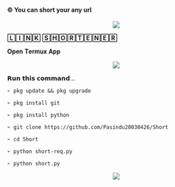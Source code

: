 #### © You can short your any url

<p align="center">
  <img src="https://readme-typing-svg.herokuapp.com/?color=%23F71D1D&lines=➩+𝗬𝗼𝘂+𝗖𝗮𝗻+𝗦𝗵𝗼𝗿𝘁!;𝗔𝗻𝘆+𝗨𝗥𝗟;𝗙𝗿𝗼𝗺+𝗧𝗵𝗶𝘀+𝗧𝗼𝗼𝗹...+👻;🛠+𝙲𝚛𝚎𝚊𝚝𝚘𝚍+𝙱𝚢;𝕯𝖆𝖗𝖐𝖊𝖓+𝕻𝖆𝖘𝖎𝖞𝖆!;📱+ᴄᴏɴᴛᴀᴄᴛ+ᴍᴇ+:;wa.me/94782002997!&font=Fira%20Code&center=true&width=300&height=50">
</p>

 **🄻🄸🄽🄺 🅂🄷🄾🅁🅃🄴🄽🄴🅁**


𝐎𝐩𝐞𝐧 𝐓𝐞𝐫𝐦𝐮𝐱 𝐀𝐩𝐩 

<p align="center">
  <img src="https://readme-typing-svg.herokuapp.com/?color=lines=######+############+###########+#&font=Fira%20Code&center=true&width=400&height=50">
</p>

𝗥𝘂𝗻 𝘁𝗵𝗶𝘀 𝗰𝗼𝗺𝗺𝗮𝗻𝗱...

 `➢ pkg update && pkg upgrade`

`➢ pkg install git`

`➢ pkg install python`

`➢ git clone https://github.com/Pasindu20030426/Short`

`➢ cd Short`

`➢ python short-req.py`

`➢ python short.py`

<p align="center">
  <img src="https://readme-typing-svg.herokuapp.com/?lines=djhdhd+kdjdhd&font=Fira%20Code&center=true&width=300&height=50">
</p>


